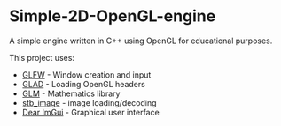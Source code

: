 # Simple-2D-OpenGL-engine
A simple engine written in C++ using OpenGL for educational purposes.

This project uses:
- [GLFW](https://github.com/glfw/glfw) - Window creation and input
- [GLAD](https://glad.dav1d.de/) - Loading OpenGL headers
- [GLM](https://github.com/g-truc/glm) - Mathematics library
- [stb_image](https://github.com/nothings/stb/blob/master/stb_image.h) - image loading/decoding
- [Dear ImGui](https://github.com/ocornut/imgui) - Graphical user interface
